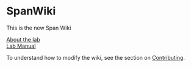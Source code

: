 # SpanWiki

This is the new Span Wiki

[About the lab](wiki/manual/old-manual/intro-and-resources/lab-intro.md)\
[Lab Manual](wiki/manual/index.md)

To understand how to modify the wiki, see the section on [Contributing](wiki/contributing.md).
